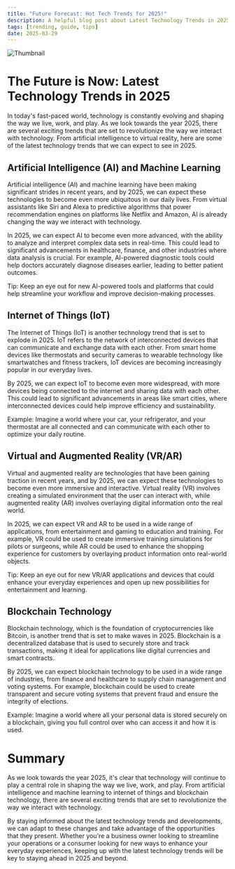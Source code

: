 ```yaml
---
title: "Future Forecast: Hot Tech Trends for 2025!"
description: A helpful blog post about Latest Technology Trends in 2025
tags: [trending, guide, tips]
date: 2025-03-29
---
```


![Thumbnail](https://oaidalleapiprodscus.blob.core.windows.net/private/org-B8Uwqa0SS60raCobmQHn96R5/user-V1V0E1n8qLYsxie27FTkjZHa/img-K6xaMveGA55KO6ZS349kyPl1.png?st=2025-03-29T18%3A10%3A35Z&se=2025-03-29T20%3A10%3A35Z&sp=r&sv=2024-08-04&sr=b&rscd=inline&rsct=image/png&skoid=d505667d-d6c1-4a0a-bac7-5c84a87759f8&sktid=a48cca56-e6da-484e-a814-9c849652bcb3&skt=2025-03-29T10%3A06%3A32Z&ske=2025-03-30T10%3A06%3A32Z&sks=b&skv=2024-08-04&sig=gMkk1xzQx2yV18sjncV6yrIntOLYMSaWK/3qCD41EZY%3D)

# The Future is Now: Latest Technology Trends in 2025

In today's fast-paced world, technology is constantly evolving and shaping the way we live, work, and play. As we look towards the year 2025, there are several exciting trends that are set to revolutionize the way we interact with technology. From artificial intelligence to virtual reality, here are some of the latest technology trends that we can expect to see in 2025.

## Artificial Intelligence (AI) and Machine Learning

Artificial intelligence (AI) and machine learning have been making significant strides in recent years, and by 2025, we can expect these technologies to become even more ubiquitous in our daily lives. From virtual assistants like Siri and Alexa to predictive algorithms that power recommendation engines on platforms like Netflix and Amazon, AI is already changing the way we interact with technology.

In 2025, we can expect AI to become even more advanced, with the ability to analyze and interpret complex data sets in real-time. This could lead to significant advancements in healthcare, finance, and other industries where data analysis is crucial. For example, AI-powered diagnostic tools could help doctors accurately diagnose diseases earlier, leading to better patient outcomes.

Tip: Keep an eye out for new AI-powered tools and platforms that could help streamline your workflow and improve decision-making processes.

## Internet of Things (IoT)

The Internet of Things (IoT) is another technology trend that is set to explode in 2025. IoT refers to the network of interconnected devices that can communicate and exchange data with each other. From smart home devices like thermostats and security cameras to wearable technology like smartwatches and fitness trackers, IoT devices are becoming increasingly popular in our everyday lives.

By 2025, we can expect IoT to become even more widespread, with more devices being connected to the internet and sharing data with each other. This could lead to significant advancements in areas like smart cities, where interconnected devices could help improve efficiency and sustainability.

Example: Imagine a world where your car, your refrigerator, and your thermostat are all connected and can communicate with each other to optimize your daily routine.

## Virtual and Augmented Reality (VR/AR)

Virtual and augmented reality are technologies that have been gaining traction in recent years, and by 2025, we can expect these technologies to become even more immersive and interactive. Virtual reality (VR) involves creating a simulated environment that the user can interact with, while augmented reality (AR) involves overlaying digital information onto the real world.

In 2025, we can expect VR and AR to be used in a wide range of applications, from entertainment and gaming to education and training. For example, VR could be used to create immersive training simulations for pilots or surgeons, while AR could be used to enhance the shopping experience for customers by overlaying product information onto real-world objects.

Tip: Keep an eye out for new VR/AR applications and devices that could enhance your everyday experiences and open up new possibilities for entertainment and learning.

## Blockchain Technology

Blockchain technology, which is the foundation of cryptocurrencies like Bitcoin, is another trend that is set to make waves in 2025. Blockchain is a decentralized database that is used to securely store and track transactions, making it ideal for applications like digital currencies and smart contracts.

By 2025, we can expect blockchain technology to be used in a wide range of industries, from finance and healthcare to supply chain management and voting systems. For example, blockchain could be used to create transparent and secure voting systems that prevent fraud and ensure the integrity of elections.

Example: Imagine a world where all your personal data is stored securely on a blockchain, giving you full control over who can access it and how it is used.

# Summary

As we look towards the year 2025, it's clear that technology will continue to play a central role in shaping the way we live, work, and play. From artificial intelligence and machine learning to internet of things and blockchain technology, there are several exciting trends that are set to revolutionize the way we interact with technology.

By staying informed about the latest technology trends and developments, we can adapt to these changes and take advantage of the opportunities that they present. Whether you're a business owner looking to streamline your operations or a consumer looking for new ways to enhance your everyday experiences, keeping up with the latest technology trends will be key to staying ahead in 2025 and beyond.

